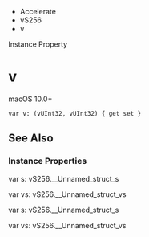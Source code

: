 

- Accelerate
- vS256
-  v 

Instance Property

# v

macOS 10.0+

``` source
var v: (vUInt32, vUInt32) { get set }
```

## See Also

### Instance Properties

var s: vS256.__Unnamed_struct_s

var vs: vS256.__Unnamed_struct_vs

var s: vS256.__Unnamed_struct_s

var vs: vS256.__Unnamed_struct_vs

